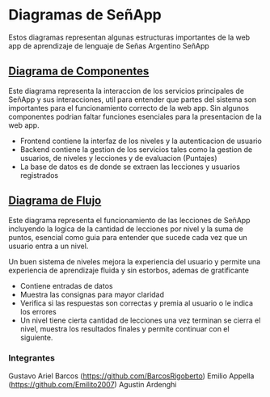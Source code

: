 # Diagramas de SeñApp
Estos diagramas representan algunas estructuras importantes de la web app de aprendizaje de lenguaje de Señas Argentino SeñApp
## [Diagrama de Componentes](https://github.com/BarcosRigoberto/Desaf-o-de-Diagramas-de-Arquitectura/blob/main/Diagramas/Diagrama%20de%20Componentes.png)
Este diagrama representa la interaccion de los servicios principales de SeñApp y sus interacciones, util para entender que partes del sistema son importantes para el funcionamiento correcto de la web app.
Sin algunos componentes podrian faltar funciones esenciales para la presentacion de la web app.
- Frontend contiene la interfaz de los niveles y la autenticacion de usuario
- Backend contiene la gestion de los servicios tales como la gestion de usuarios, de niveles y lecciones y de evaluacion (Puntajes)
- La base de datos es de donde se extraen las lecciones y usuarios registrados
## [Diagrama de Flujo](https://github.com/BarcosRigoberto/Desaf-o-de-Diagramas-de-Arquitectura/blob/main/Diagramas/Diagrama%20de%20Flujo.png)
Este diagrama representa el funcionamiento de las lecciones de SeñApp incluyendo la logica de la cantidad de lecciones por nivel y la suma de puntos, esencial como guia para entender que sucede cada vez que un usuario entra a un nivel. 

Un buen sistema de niveles mejora la experiencia del usuario y permite una experiencia de aprendizaje fluida y sin estorbos, ademas de gratificante
- Contiene entradas de datos
- Muestra las consignas para mayor claridad
- Verifica si las respuestas son correctas y premia al usuario o le indica los errores
- Un nivel tiene cierta cantidad de lecciones una vez terminan se cierra el nivel, muestra los resultados finales y permite continuar con el siguiente.
### Integrantes
Gustavo Ariel Barcos (https://github.com/BarcosRigoberto)
Emilio Appella (https://github.com/Emilito2007)
Agustin Ardenghi
